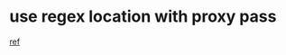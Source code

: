 ---
---


# use regex location with proxy pass
[ref](https://stackoverflow.com/questions/53353572/proxy-pass-cannot-have-uri-part-in-location-given-by-regular-expression)
